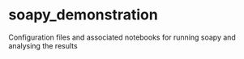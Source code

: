 # soapy_demonstration
Configuration files and associated notebooks for running soapy and analysing the results
